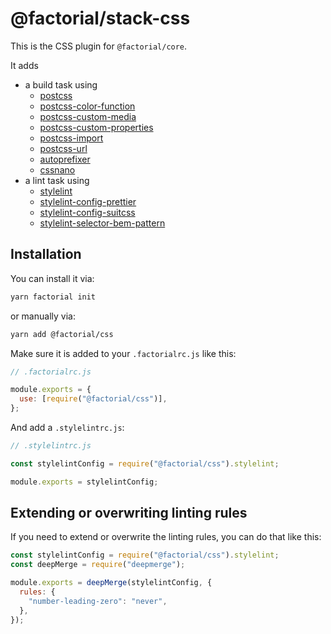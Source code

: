 # @factorial/stack-css

This is the CSS plugin for `@factorial/core`.

It adds

- a build task using
  - [postcss](https://www.npmjs.com/package/postcss)
  - [postcss-color-function](https://www.npmjs.com/package/postcss-color-function)
  - [postcss-custom-media](https://www.npmjs.com/package/postcss-custom-media)
  - [postcss-custom-properties](https://www.npmjs.com/package/postcss-custom-properties)
  - [postcss-import](https://www.npmjs.com/package/postcss-import)
  - [postcss-url](https://www.npmjs.com/package/postcss-url)
  - [autoprefixer](https://www.npmjs.com/package/autoprefixer)
  - [cssnano](https://www.npmjs.com/package/cssnano)
- a lint task using
  - [stylelint](https://www.npmjs.com/package/stylelint)
  - [stylelint-config-prettier](https://www.npmjs.com/package/stylelint-config-prettier)
  - [stylelint-config-suitcss](https://www.npmjs.com/package/stylelint-config-suitcss)
  - [stylelint-selector-bem-pattern](https://www.npmjs.com/package/stylelint-selector-bem-pattern)

## Installation

You can install it via:

```bash
yarn factorial init
```

or manually via:

```bash
yarn add @factorial/css
```

Make sure it is added to your `.factorialrc.js` like this:

```js
// .factorialrc.js

module.exports = {
  use: [require("@factorial/css")],
};
```

And add a `.stylelintrc.js`:

```js
// .stylelintrc.js

const stylelintConfig = require("@factorial/css").stylelint;

module.exports = stylelintConfig;
```

## Extending or overwriting linting rules

If you need to extend or overwrite the linting rules, you can do that like this:

```js
const stylelintConfig = require("@factorial/css").stylelint;
const deepMerge = require("deepmerge");

module.exports = deepMerge(stylelintConfig, {
  rules: {
    "number-leading-zero": "never",
  },
});
```
